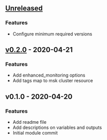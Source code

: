 <a name="unreleased"></a>
## [Unreleased]

### Features
- Configure minimum required versions


<a name="v0.2.0"></a>
## [v0.2.0] - 2020-04-21
### Features
- Add enhanced_monitoring options
- Add tags map to msk cluster resource


<a name="v0.1.0"></a>
## v0.1.0 - 2020-04-20
### Features
- Add readme file
- Add descriptions on variables and outputs
- Initial module commit


[Unreleased]: https://github.com/angelabad/terraform-aws-msk-cluster/compare/v0.2.0...HEAD
[v0.2.0]: https://github.com/angelabad/terraform-aws-msk-cluster/compare/v0.1.0...v0.2.0
